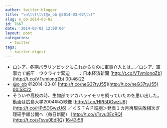 ```yaml
---
author: twitter-blogger
title: "\n\t\t\t\t@o_ob @2014-03-02\t\t"
slug: o_ob-2014-03-02
id: 7667
date: '2014-03-02 12:00:00'
layout: post
categories:
  - twitter
tags:
  - twitter-digest
---
```


*   ロシア，冬期パラリンピックもこれからなのに軍事介入とは…／ロシア、軍事力で威圧　ウクライナ緊迫　　：日本経済新聞 [http://t.co/VTvmionqZb](http://t.co/VTvmionqZb) [00:46:22](https://twitter.com/o_ob/statuses/439788744653017088)
*   [@o_ob](https://twitter.com/o_ob) @2014-03-01 [http://t.co/neG37tyJ55](http://t.co/neG37tyJ55) [00:53:22](https://twitter.com/o_ob/statuses/439790506906615808)
*   そういや高校の時、生物部でアカハライモリを飼っていたのを思い出した。動画は広島大学2004年の映像 [http://t.co/HPt5DGwzU6](http://t.co/HPt5DGwzU6) ／＜ＳＴＡＰ細胞＞発表１カ月再現失敗相次ぎ　理研手順公開へ（毎日新聞） [http://t.co/sTsvu0EdRQ](http://t.co/sTsvu0EdRQ) [16:43:58](https://twitter.com/o_ob/statuses/440029732797562880)